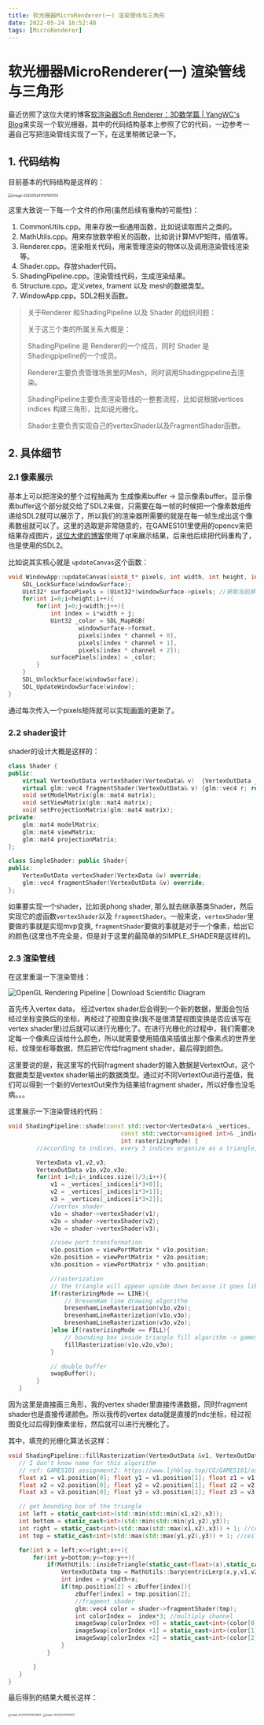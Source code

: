 ```yaml
---
title: 软光栅器MicroRenderer(一) 渲染管线与三角形 
date: 2022-05-24 16:52:48
tags: [MicroRenderer]
---
```

# 软光栅器MicroRenderer(一) 渲染管线与三角形 

最近仿照了这位大佬的博客[软渲染器Soft Renderer：3D数学篇 | YangWC's Blog](https://yangwc.com/2019/05/01/SoftRenderer-Math/)来实现一个软光栅器，其中的代码结构基本上参照了它的代码，一边参考一遍自己写把渲染管线实现了一下，在这里稍微记录一下。

## 1. 代码结构

目前基本的代码结构是这样的：

<img src="https://raw.githubusercontent.com/ljhgpp/whatisthis/main/static/202205241707507.png" alt="image-20220524170700703" style="zoom:50%;" />



这里大致说一下每一个文件的作用(虽然后续有重构的可能性)：

1. CommonUtils.cpp。用来存放一些通用函数，比如说读取图片之类的。
2. MathUtils.cpp。用来存放数学相关的函数，比如说计算MVP矩阵，插值等。
3. Renderer.cpp。渲染相关代码，用来管理渲染的物体以及调用渲染管线渲染等。
4. Shader.cpp。存放shader代码。
5. ShadingPipeline.cpp。渲染管线代码，生成渲染结果。
6. Structure.cpp。定义vetex, frament 以及 mesh的数据类型。
7. WindowApp.cpp。SDL2相关函数。

> 关于Renderer 和ShadingPipeline 以及 Shader  的组织问题：
>
> 关于这三个类的所属关系大概是：
>
> ShadingPipeline 是 Renderer的一个成员，同时 Shader 是 Shadingpipeline的一个成员。
>
> Renderer主要负责管理场景里的Mesh，同时调用Shadingpipeline去渲染。
>
> ShadingPipeline主要负责渲染管线的一整套流程，比如说根据vertices indices 构建三角形，比如说光栅化。
>
> Shader主要负责实现自己的vertexShader以及FragmentShader函数。

## 2. 具体细节

### 2.1 像素展示

基本上可以把渲染的整个过程抽离为 生成像素buffer -> 显示像素buffer。显示像素buffer这个部分就交给了SDL2来做，只需要在每一帧的时候把一个像素数组传递给SDL2就可以展示了，所以我们的渲染器所需要的就是在每一帧生成出这个像素数组就可以了。这里的选取是非常随意的，在GAMES101里使用的opencv来把结果存成图片，[这位大佬的博客](https://yangwc.com/2019/05/01/SoftRenderer-Rasterization/)使用了qt来展示结果，后来他后续把代码重构了，也是使用的SDL2。

比如说其实核心就是 `updateCanvas`这个函数：

```cpp
void WindowApp::updateCanvas(uint8_t* pixels, int width, int height, int channel) {
    SDL_LockSurface(windowSurface);
    Uint32* surfacePixels = (Uint32*)windowSurface->pixels; //获取当前屏幕的像素指针
    for(int i=0;i<height;i++){
        for(int j=0;j<width;j++){
            int index = i*width + j;
            Uint32 _color = SDL_MapRGB(
                    windowSurface->format,
                    pixels[index * channel + 0],
                    pixels[index * channel + 1],
                    pixels[index * channel + 2]);
            surfacePixels[index] = _color;
        }
    }
    SDL_UnlockSurface(windowSurface);
    SDL_UpdateWindowSurface(window);
}
```

 通过每次传入一个pixels矩阵就可以实现画面的更新了。

### 2.2 shader设计

shader的设计大概是这样的：

```cpp
class Shader {
public:
    virtual VertexOutData vertexShader(VertexData& v)  {VertexOutData _v; return _v;}; //meaningless implementation
    virtual glm::vec4 fragmentShader(VertexOutData& v) {glm::vec4 r; return r;}; //meaningless implementation
    void setModelMatrix(glm::mat4 matrix);
    void setViewMatrix(glm::mat4 matrix);
    void setProjectionMatrix(glm::mat4 matrix);
private:
    glm::mat4 modelMatrix;
    glm::mat4 viewMatrix;
    glm::mat4 projectionMatrix;
};

class SimpleShader: public Shader{
public:
    VertexOutData vertexShader(VertexData &v) override;
    glm::vec4 fragmentShader(VertexOutData &v) override;
};
```

如果要实现一个shader，比如说phong shader, 那么就去继承基类Shader，然后实现它的虚函数`vertexShader`以及 `fragmentShader`。一般来说，`vertexShader`里要做的事就是实现mvp变换, `fragmentShader`要做的事就是对于一个像素，给出它的颜色(这里也不完全是，但是对于这里的最简单的SIMPLE_SHADER是这样的)。

### 2.3 渲染管线

在这里重温一下渲染管线：

![OpenGL Rendering Pipeline | Download Scientific Diagram](https://raw.githubusercontent.com/ljhgpp/whatisthis/main/static/202205241725833.ppm)

首先传入vertex data， 经过vertex shader后会得到一个新的数据，里面会包括经过坐标变换后的坐标，再经过了视图变换(我不是很清楚视图变换是否应该写在vertex shader里)过后就可以进行光栅化了。在进行光栅化的过程中，我们需要决定每一个像素应该给什么颜色，所以就需要使用插值来插值出那个像素点的世界坐标，纹理坐标等数据，然后把它传给fragment shader，最后得到颜色。

这里要说的是，我这里写的代码fragment shader的输入数据是VertextOut，这个数据类型是vextex shader输出的数据类型。通过对不同VertextOut进行差值，我们可以得到一个新的VertextOut来作为结果给fragment shader，所以好像也没毛病。。。

这里展示一下渲染管线的代码：

```cpp
void ShadingPipeline::shade(const std::vector<VertexData>& _vertices,
                                const std::vector<unsigned int>& _indices,
                                int rasterizingMode) {
        //according to indices, every 3 indices organize as a triangle, len(indices) could be greater than len(_vertices)

        VertexData v1,v2,v3;
        VertexOutData v1o,v2o,v3o;
        for(int i=0;i<_indices.size()/3;i++){
            v1 = _vertices[_indices[i*3+0]];
            v2 = _vertices[_indices[i*3+1]];
            v3 = _vertices[_indices[i*3+2]];
            //vertex shader
            v1o = shader->vertexShader(v1);
            v2o = shader->vertexShader(v2);
            v3o = shader->vertexShader(v3);

            //view port transformation
            v1o.position = viewPortMatrix * v1o.position;
            v2o.position = viewPortMatrix * v2o.position;
            v3o.position = viewPortMatrix * v3o.position;

            //rasterization
            // the triangle will appear upside down because it goes like ➡️ x ⬇️ y, but never mind...
            if(rasterizingMode == LINE){
                // BresenHam line drawing algorithm
                bresenhamLineRasterization(v1o,v2o);
                bresenhamLineRasterization(v1o,v3o);
                bresenhamLineRasterization(v3o,v2o);
            }else if(rasterizingMode == FILL){
                // bounding box inside triangle fill algorithm -> games101 assignment2 and assignment3
                fillRasterization(v1o,v2o,v3o);
            }

            // double buffer
            swapBuffer();
        }
   }
```

因为这里是直接画三角形，我的vertex shader里直接传递数据，同时fragment shader也是直接传递颜色。所以我传的vertex data就是直接的ndc坐标，经过视图变化过后得到像素坐标，然后就可以进行光栅化了。

其中，填充的光栅化算法长这样：

```cpp
void ShadingPipeline::fillRasterization(VertexOutData &v1, VertexOutData &v2, VertexOutData &v3) {
   // I don't know name for this algorithm
   // ref: GAMES101 assignment2: https://www.ljhblog.top/CG/GAMES101/assignment2.html
   float x1 = v1.position[0]; float y1 = v1.position[1]; float z1 = v1.position[2];
   float x2 = v2.position[0]; float y2 = v2.position[1]; float z2 = v2.position[2];
   float x3 = v3.position[0]; float y3 = v3.position[1]; float z3 = v3.position[2];

   // get bounding box of the triangle
   int left = static_cast<int>(std::min(std::min(x1,x2),x3));
   int bottom = static_cast<int>(std::min(std::min(y1,y2),y3));
   int right = static_cast<int>(std::max(std::max(x1,x2),x3)) + 1; //ceil
   int top = static_cast<int>(std::max(std::max(y1,y2),y3)) + 1; //ceil

   for(int x = left;x<=right;x++){
       for(int y=bottom;y<=top;y++){
           if(MathUtils::insideTriangle(static_cast<float>(x),static_cast<float>(y),x1,y1,x2,y2,x3,y3)){
               VertexOutData tmp = MathUtils::barycentricLerp(x,y,v1,v2,v3);
               int index = y*width+x;
               if(tmp.position[2] < zBuffer[index]){
                   zBuffer[index] = tmp.position[2];
                   //fragment shader
                   glm::vec4 color = shader->fragmentShader(tmp);
                   int colorIndex =  index*3; //multiply channel
                   imageSwap[colorIndex +0] = static_cast<int>(color[0]);
                   imageSwap[colorIndex +1] = static_cast<int>(color[1]);
                   imageSwap[colorIndex +2] = static_cast<int>(color[2]);
               }
           }

       }
   }
}
```

最后得到的结果大概长这样：

<img src="https://raw.githubusercontent.com/ljhgpp/whatisthis/main/static/202205241740670.png" alt="image-20220524174029635" style="zoom: 33%;" />

<img src="https://raw.githubusercontent.com/ljhgpp/whatisthis/main/static/202205241741454.png" alt="image-20220524174119417" style="zoom: 33%;" />


